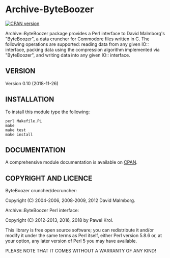 Archive-ByteBoozer
==================

[![CPAN version](https://badge.fury.io/pl/Archive-ByteBoozer.svg)](http://search.cpan.org/~pawelkrol/Archive-ByteBoozer/lib/Archive/ByteBoozer.pm)

Archive::ByteBoozer package provides a Perl interface to David Malmborg's "ByteBoozer", a data cruncher for Commodore files written in C. The following operations are supported: reading data from any given IO:: interface, packing data using the compression algorithm implemented via "ByteBoozer", and writing data into any given IO:: interface.

VERSION
-------

Version 0.10 (2018-11-26)

INSTALLATION
------------

To install this module type the following:

    perl Makefile.PL
    make
    make test
    make install

DOCUMENTATION
-------------

A comprehensive module documentation is available on [CPAN](http://search.cpan.org/~pawelkrol/Archive-ByteBoozer/lib/Archive/ByteBoozer.pm).

COPYRIGHT AND LICENCE
---------------------

ByteBoozer cruncher/decruncher:

Copyright (C) 2004-2006, 2008-2009, 2012 David Malmborg.

Archive::ByteBoozer Perl interface:

Copyright (C) 2012-2013, 2016, 2018 by Pawel Krol.

This library is free open source software; you can redistribute it and/or modify it under the same terms as Perl itself, either Perl version 5.8.6 or, at your option, any later version of Perl 5 you may have available.

PLEASE NOTE THAT IT COMES WITHOUT A WARRANTY OF ANY KIND!
